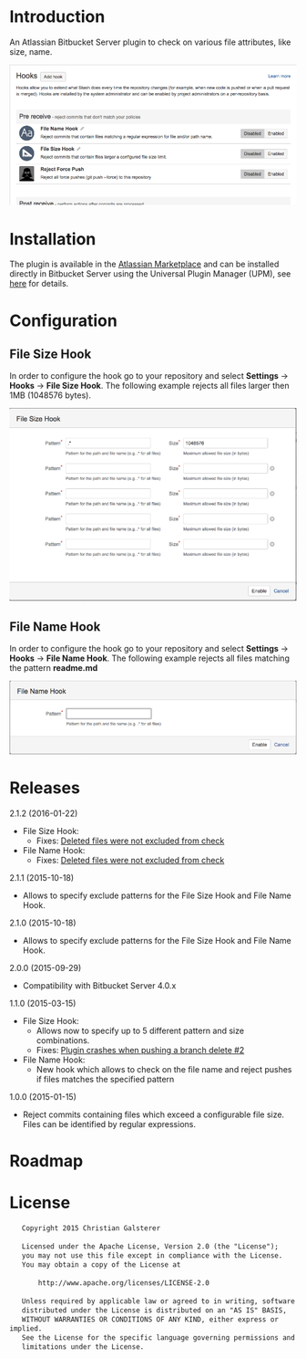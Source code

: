 # Introduction
An Atlassian Bitbucket Server plugin to check on various file attributes, like size, name.

![File Size Hook Configuration](screenshots/file-hooks-plugin-comfiguration.png)

# Installation
The plugin is available in the [Atlassian Marketplace](https://marketplace.atlassian.com/plugins/org.christiangalsterer.stash-filehooks-plugin) and can be installed directly in Bitbucket Server using the Universal Plugin Manager (UPM), see [here](https://marketplace.atlassian.com/plugins/org.christiangalsterer.stash-filehooks-plugin#tabs-installation) for details.

# Configuration
## File Size Hook
In order to configure the hook go to your repository and select **Settings** -> **Hooks** -> **File Size Hook**.
The following example rejects all files larger then 1MB (1048576 bytes).

![File Size Hook Configuration](screenshots/file-hooks-plugin-filesize-hook-configuration.png)

## File Name Hook
In order to configure the hook go to your repository and select **Settings** -> **Hooks** -> **File Name Hook**.
The following example rejects all files matching the pattern **readme.md**

![File Size Hook Configuration](screenshots/file-hooks-plugin-filename-hook-configuration.png)

# Releases

2.1.2 (2016-01-22)

* File Size Hook:
  * Fixes: [Deleted files were not excluded from check](https://github.com/christiangalsterer/stash-filehooks-plugin/issues/11)
* File Name Hook:
  * Fixes: [Deleted files were not excluded from check](https://github.com/christiangalsterer/stash-filehooks-plugin/issues/11)

2.1.1 (2015-10-18)

* Allows to specify exclude patterns for the File Size Hook and File Name Hook.

2.1.0 (2015-10-18)

* Allows to specify exclude patterns for the File Size Hook and File Name Hook.

2.0.0 (2015-09-29)

* Compatibility with Bitbucket Server 4.0.x

1.1.0 (2015-03-15)

* File Size Hook:
  * Allows now to specify up to 5 different pattern and size combinations.
  * Fixes: [Plugin crashes when pushing a branch delete #2](https://github.com/christiangalsterer/stash-filehooks-plugin/issues/2)
* File Name Hook:
  * New hook which allows to check on the file name and reject pushes if files matches the specified pattern
  

1.0.0 (2015-01-15)

* Reject commits containing files which exceed a configurable file size. Files can be identified by regular expressions.

# Roadmap


# License

```
   Copyright 2015 Christian Galsterer

   Licensed under the Apache License, Version 2.0 (the "License");
   you may not use this file except in compliance with the License.
   You may obtain a copy of the License at

       http://www.apache.org/licenses/LICENSE-2.0

   Unless required by applicable law or agreed to in writing, software
   distributed under the License is distributed on an "AS IS" BASIS,
   WITHOUT WARRANTIES OR CONDITIONS OF ANY KIND, either express or implied.
   See the License for the specific language governing permissions and
   limitations under the License.
```
